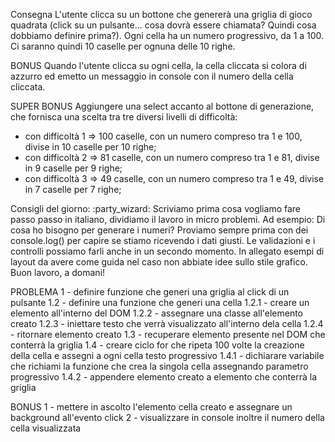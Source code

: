 Consegna
L'utente clicca su un bottone che genererà una griglia di gioco quadrata (click su un pulsante... cosa dovrà essere chiamata? Quindi cosa dobbiamo definire prima?).
Ogni cella ha un numero progressivo, da 1 a 100.
Ci saranno quindi 10 caselle per ognuna delle 10 righe.


BONUS
Quando l'utente clicca su ogni cella, la cella cliccata si colora di azzurro ed emetto un messaggio in console con il numero della cella cliccata.


SUPER BONUS
Aggiungere una select accanto al bottone di generazione, che fornisca una scelta tra tre diversi livelli di difficoltà:
- con difficoltà 1 => 100 caselle, con un numero compreso tra 1 e 100, divise in 10 caselle per 10 righe;
- con difficoltà 2 => 81 caselle, con un numero compreso tra 1 e 81, divise in 9 caselle per 9 righe;
- con difficoltà 3 => 49 caselle, con un numero compreso tra 1 e 49, divise in 7 caselle per 7 righe;


Consigli del giorno:  :party_wizard:
Scriviamo prima cosa vogliamo fare passo passo in italiano, dividiamo il lavoro in micro problemi.
Ad esempio:
Di cosa ho bisogno per generare i numeri?
Proviamo sempre prima con dei console.log() per capire se stiamo ricevendo i dati giusti.
Le validazioni e i controlli possiamo farli anche in un secondo momento.
In allegato esempi di layout da avere come guida nel caso non abbiate idee sullo stile grafico.
Buon lavoro, a domani!



PROBLEMA
1 - definire funzione che generi una griglia al click di un pulsante
    1.2 - definire una funzione che generi una cella 
        1.2.1 - creare un elemento all'interno del DOM
        1.2.2 - assegnare una classe all'elemento creato
        1.2.3 - iniettare testo che verrà visualizzato all'interno dela cella
        1.2.4 - ritornare elemento creato
    1.3 - recuperare elemento presente nel DOM che conterrà la griglia
    1.4 - creare ciclo for che ripeta 100 volte la creazione della cella e assegni a ogni cella testo progressivo
        1.4.1 - dichiarare variabile che richiami la funzione che crea la singola cella assegnando parametro progressivo 
        1.4.2 - appendere elemento creato a elemento che conterrà la griglia



BONUS
1 - mettere in ascolto l'elemento cella creato e assegnare un background all'evento click
2 - visualizzare in console inoltre il numero della cella visualizzata